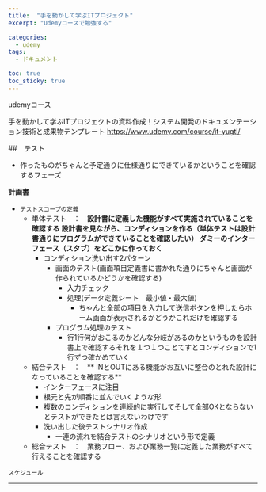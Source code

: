 ```yaml
---
title:  "手を動かして学ぶITプロジェクト"
excerpt: "Udemyコースで勉強する"

categories:
  - udemy
tags:
  - ドキュメント

toc: true
toc_sticky: true
---
```


udemyコース

手を動かして学ぶITプロジェクトの資料作成！システム開発のドキュメンテーション技術と成果物テンプレート
<https://www.udemy.com/course/it-yugtl/>


##　テスト
- 作ったものがちゃんと予定通りに仕様通りにできているかということを確認するフェーズ

**計画書**　　
- <code>テストスコープの定義</code>　　
  - 単体テスト　：　**設計書に定義した機能がすべて実施されていることを確認する** 
  **設計書を見ながら、コンディションを作る（単体テストは設計書通りにプログラムができていることを確認したい）                                                                                       ダミーのインターフェース（スタブ）をどこかに作っておく**  
    - コンディション洗い出す2パターン  
      -  画面のテスト(画面項目定義書に書かれた通りにちゃんと画面が作られているかどうかを確認する)
          - 入力チェック
          - 処理(データ定義シート　最小値・最大値)
            - ちゃんと全部の項目を入力して送信ボタンを押したらホーム画面が表示されるかどうかこれだけを確認する
      - プログラム処理のテスト
        - 行1行何がおこるのかどんな分岐があるのかというものを設計書上で確認するそれを１つ１つことてすとコンディションで1行ずつ確かめていく
  - 結合テスト　：　** INとOUTにある機能がお互いに整合のとれた設計になっていることを確認する** 
    - インターフェースに注目
    - 根元と先が順番に並んでいくような形
    - 複数のコンディションを連続的に実行してそして全部OKとならないとテストができたとは言えないわけです
    - 洗い出した後テストシナリオ作成
      - 一連の流れを結合テストのシナリオという形で定義
  - 総合テスト　：　業務フロー、および業務一覧に定義した業務がすべて行えることを確認する

<code>スケジュール</code>   




---
